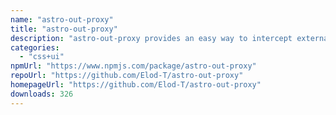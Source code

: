 ```yaml
---
name: "astro-out-proxy"
title: "astro-out-proxy"
description: "astro-out-proxy provides an easy way to intercept external links in an Astro app"
categories:
  - "css+ui"
npmUrl: "https://www.npmjs.com/package/astro-out-proxy"
repoUrl: "https://github.com/Elod-T/astro-out-proxy"
homepageUrl: "https://github.com/Elod-T/astro-out-proxy"
downloads: 326
---
```

